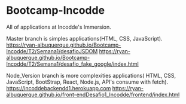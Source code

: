 # Bootcamp-Incodde

All of applications at Incodde's Immersion.

Master branch is simples applications(HTML, CSS, JavaScript).
  https://ryan-albuquerque.github.io/Bootcamp-Incodde/T2/Semana1/desafioJSDOM
  https://ryan-albuquerque.github.io/Bootcamp-Incodde/T2/Semana1/desafio_fake_google/index.html

Node_Version branch is more complexities applications( HTML, CSS, JavaScript, BootStrap, React, Node.js, API's consume with fetch).
  https://incoddebackendd1.herokuapp.com
  https://ryan-albuquerque.github.io/front-endDesafio1_Incodde/frontend/index.html
